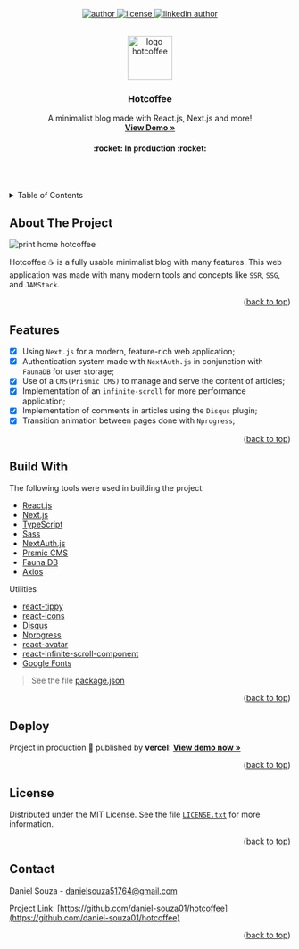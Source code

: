 <div id="top"></div>

<!-- PROJECT SHIELDS -->
<p align="center">
  <a href="https://github.com/daniel-souza01">
    <img  src="https://img.shields.io/static/v1?label=made by&message=Daniel Souza&color=blue&style=for-the-badge" alt="author">   
 </a>
  
  <a href="https://github.com/daniel-souza01/hotcoffee/blob/main/LICENSE">
    <img  src="https://img.shields.io/github/license/daniel-souza01/hotcoffee?color=green&style=for-the-badge" alt="license"> 
  </a>
  
  <a href="https://www.linkedin.com/in/daniel-souza01/">
    <img  src="https://img.shields.io/badge/-LinkedIn-black.svg?style=for-the-badge&logo=linkedin&colorB=555" alt="linkedin author">   
 </a>
</p>

<!-- PROJECT LOGO -->
<br />
<div align="center">
  <a href="https://github.com/daniel-souza01/hotcoffee">
    <img src="https://github.com/daniel-souza01/assets/blob/2d006c4d278b324a7fb82358dd109eb1fcc817d8/imgs_repos/icon-hotcoffee.png" alt="logo hotcoffee" width="80" height="80">
  </a>

  <h3 align="center">Hotcoffee</h3>

  <p align="center">
    A minimalist blog made with React.js, Next.js and more!
    <br />
    <a href="https://blog-hotcoffee.vercel.app/"><strong>View Demo »</strong></a>
    <h4 align="center">:rocket: In production :rocket:</h4>
    <br />
    <br />
  </p>
</div>

<!-- TABLE OF CONTENTS -->
<details>
  <summary>Table of Contents</summary>
  <ol>
    <li>
      <a href="#about-the-project">About The Project</a>
    </li>
    <li><a href="#features">Features</a></li>
    <li><a href="#build-with">Build With</a></li>
    <li><a href="#deploy">Deploy</a></li>
    <li><a href="#license">License</a></li>
    <li><a href="#contact">Contact</a></li>
  </ol>
</details>

<!-- ABOUT THE PROJECT -->
## About The Project

<img alt="print home hotcoffee" src="https://github.com/daniel-souza01/assets/blob/08543ff0f56553c4524284079f7a6ea7cba59922/imgs_repos/screenshot-hotcoffee.png" />

Hotcoffee :coffee: is a fully usable minimalist blog with many features. This web application was made with many modern tools and concepts like `SSR`, `SSG`, and `JAMStack`.

<p align="right">(<a href="#top">back to top</a>)</p>

<!-- Features -->
## Features

- [x] Using `Next.js` for a modern, feature-rich web application;
- [x] Authentication system made with `NextAuth.js` in conjunction with `FaunaDB` for user storage;
- [x] Use of a `CMS(Prismic CMS)` to manage and serve the content of articles;
- [x] Implementation of an `infinite-scroll` for more performance application;
- [x] Implementation of comments in articles using the `Disqus` plugin;
- [x] Transition animation between pages done with `Nprogress`;

<p align="right">(<a href="#top">back to top</a>)</p>

<!-- BUILT WITH -->
## Build With

The following tools were used in building the project:

- [React.js](https://reactjs.org/)
- [Next.js](https://nextjs.org/)
- [TypeScript](https://www.typescriptlang.org/)
- [Sass](https://sass-lang.com/)
- [NextAuth.js](https://next-auth.js.org/)
- [Prsmic CMS](https://prismic.io/)
- [Fauna DB](https://fauna.com/)
- [Axios](https://github.com/axios/axios)

Utilities

- [react-tippy](https://github.com/tvkhoa/react-tippy)
- [react-icons](https://react-icons.github.io/react-icons/)
- [Disqus](https://disqus.com/)
- [Nprogress](https://www.npmjs.com/package/nprogress)
- [react-avatar](https://www.npmjs.com/package/react-avatar)
- [react-infinite-scroll-component](https://www.npmjs.com/package/react-infinite-scroll-component)
- [Google Fonts](https://fonts.google.com/)

> See the file [package.json](https://github.com/daniel-souza01/hotcoffee/blob/main/package.json)

<p align="right">(<a href="#top">back to top</a>)</p>

<!-- DEPLOY -->
## Deploy

Project in production :rocket: published by **vercel**: <a href="https://blog-hotcoffee.vercel.app/"><strong>View demo now »</strong></a>

<p align="right">(<a href="#top">back to top</a>)</p>

<!-- LICENSE -->
## License

Distributed under the MIT License. See the file <a href="https://github.com/daniel-souza01/hotcoffee/blob/main/LICENSE.txt">`LICENSE.txt`</a> for more information.

<p align="right">(<a href="#top">back to top</a>)</p>



<!-- CONTACT -->
## Contact

Daniel Souza - [danielsouza51764@gmail.com](mailto:danielsouza51764@gmail.com)

Project Link: [https://github.com/daniel-souza01/hotcoffee](https://github.com/daniel-souza01/hotcoffee)

<p align="right">(<a href="#top">back to top</a>)</p>

<!-- MARKDOWN LINKS & IMAGES -->
[linkedin-url]: https://linkedin.com/in/othneildrew

